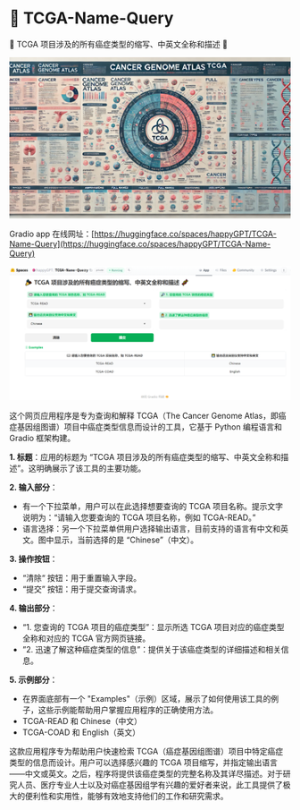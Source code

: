# 🚀 TCGA-Name-Query

🎉 TCGA 项目涉及的所有癌症类型的缩写、中英文全称和描述 🧬

![image01.png](./Figures/image01.png)

Gradio app 在线网址：[https://huggingface.co/spaces/happyGPT/TCGA-Name-Query](https://huggingface.co/spaces/happyGPT/TCGA-Name-Query)

![Snapshot](./Figures/Gradio_TCGA.png)

这个网页应用程序是专为查询和解释 TCGA（The Cancer Genome Atlas，即癌症基因组图谱）项目中癌症类型信息而设计的工具，它基于 Python 编程语言和 Gradio 框架构建。

**1. 标题**：应用的标题为 “TCGA 项目涉及的所有癌症类型的缩写、中英文全称和描述”。这明确展示了该工具的主要功能。

**2. 输入部分**：
- 有一个下拉菜单，用户可以在此选择想要查询的 TCGA 项目名称。提示文字说明为：“请输入您要查询的 TCGA 项目名称，例如 TCGA-READ。” 
- 语言选择：另一个下拉菜单供用户选择输出语言，目前支持的语言有中文和英文。图中显示，当前选择的是 “Chinese”（中文）。

**3. 操作按钮**：
- “清除“ 按钮：用于重置输入字段。
- “提交” 按钮：用于提交查询请求。

**4. 输出部分**：
- “1. 您查询的 TCGA 项目的癌症类型”：显示所选 TCGA 项目对应的癌症类型全称和对应的 TCGA 官方网页链接。
- ”2. 迅速了解这种癌症类型的信息”：提供关于该癌症类型的详细描述和相关信息。

**5. 示例部分**：
- 在界面底部有一个 "Examples"（示例）区域，展示了如何使用该工具的例子，这些示例能帮助用户掌握应用程序的正确使用方法。
- TCGA-READ 和 Chinese（中文）
- TCGA-COAD 和 English（英文）

这款应用程序专为帮助用户快速检索 TCGA（癌症基因组图谱）项目中特定癌症类型的信息而设计。用户可以选择感兴趣的 TCGA 项目缩写，并指定输出语言——中文或英文。之后，程序将提供该癌症类型的完整名称及其详尽描述。对于研究人员、医疗专业人士以及对癌症基因组学有兴趣的爱好者来说，此工具提供了极大的便利性和实用性，能够有效地支持他们的工作和研究需求。
